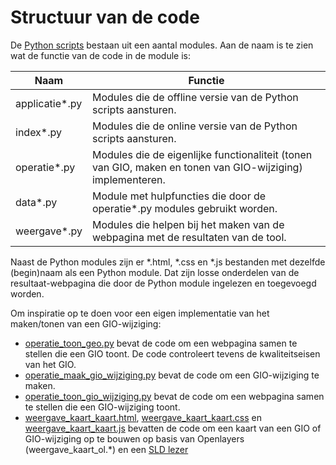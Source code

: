 # Structuur van de code

De [Python scripts](../blob/main/broncode/geo-tools) bestaan uit een aantal modules. Aan de naam is te zien wat de functie van de code in de module is:

| Naam | Functie |
| ---- | ------- |
| applicatie*.py | Modules die de offline versie van de Python scripts aansturen. |
| index*.py | Modules die de online versie van de Python scripts aansturen. |
| operatie*.py | Modules die de eigenlijke functionaliteit (tonen van GIO, maken en tonen van GIO-wijziging) implementeren. |
| data*.py | Module met hulpfuncties die door de operatie*.py modules gebruikt worden. |
| weergave*.py | Modules die helpen bij het maken van de webpagina met de resultaten van de tool. |

Naast de Python modules zijn er *.html, *.css en *.js bestanden met dezelfde (begin)naam als een Python module. Dat zijn losse onderdelen
van de resultaat-webpagina die door de Python module ingelezen en toegevoegd worden.

Om inspiratie op te doen voor een eigen implementatie van het maken/tonen van een GIO-wijziging:

- [operatie_toon_geo.py](../blob/main/broncode/geo-tools/operatie_toon_geo.py) bevat de code om een webpagina samen te stellen die een GIO toont. De code controleert tevens de kwaliteitseisen van het GIO.
- [operatie_maak_gio_wijziging.py](../blob/main/broncode/geo-tools/operatie_maak_gio_wijziging.py) bevat de code om een GIO-wijziging te maken.
- [operatie_toon_gio_wijziging.py](../blob/main/broncode/geo-tools/operatie_toon_gio_wijziging.py) bevat de code om een webpagina samen te stellen die een GIO-wijziging toont.
- [weergave_kaart_kaart.html](../blob/main/broncode/geo-tools/weergave_kaart_kaart.html), [weergave_kaart_kaart.css](../blob/main/broncode/geo-tools/weergave_kaart_kaart.css) en [weergave_kaart_kaart.js](../blob/main/broncode/geo-tools/weergave_kaart_kaart.js) bevatten de code om een kaart van een GIO of GIO-wijziging op te bouwen op basis van Openlayers (weergave_kaart_ol.*) en een [SLD lezer](../blob/main/broncode/geo-tools/weergave_kaart_sldreader.js)
